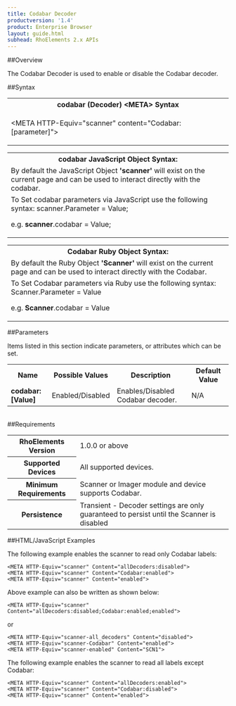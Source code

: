 ```yaml
---
title: Codabar Decoder
productversion: '1.4'
product: Enterprise Browser
layout: guide.html
subhead: RhoElements 2.x APIs
---
```


##Overview

The Codabar Decoder is used to enable or disable the Codabar decoder.

##Syntax

<table class="re-table"><tr><th class="tableHeading">codabar (Decoder) &lt;META&gt; Syntax
</th></tr><tr><td class="clsSyntaxCells clsOddRow"><p>&lt;META HTTP-Equiv="scanner" content="Codabar:[parameter]"&gt;</p></td></tr></table>
<table class="re-table"><tr><th class="tableHeading">codabar JavaScript Object Syntax:</th></tr><tr><td class="clsSyntaxCells clsOddRow">
By default the JavaScript Object <b>'scanner'</b> will exist on the current page and can be used to interact directly with the codabar.
</td></tr><tr><td class="clsSyntaxCells clsEvenRow">
To Set codabar parameters via JavaScript use the following syntax: scanner.Parameter = Value;
<P />e.g. <b>scanner</b>.codabar = Value;
</td></tr></table>
<table class="re-table"><tr><th class="tableHeading">Codabar Ruby Object Syntax:</th></tr><tr><td class="clsSyntaxCells clsOddRow">
By default the Ruby Object <b>'Scanner'</b> will exist on the current page and can be used to interact directly with the Codabar.
</td></tr><tr><td class="clsSyntaxCells clsEvenRow">
To Set Codabar parameters via Ruby use the following syntax: Scanner.Parameter = Value
<P />e.g. <b>Scanner</b>.codabar = Value
</td></tr></table>



##Parameters


Items listed in this section indicate parameters, or attributes which can be set.
<table class="re-table"><col width="20%" /><col width="20%" /><col width="38%" /><col width="22%" /><tr><th class="tableHeading">Name</th><th class="tableHeading">Possible Values</th><th class="tableHeading">Description</th><th class="tableHeading">Default Value</th></tr><tr><td class="clsSyntaxCells clsOddRow"><b>codabar:[Value]
</b></td><td class="clsSyntaxCells clsOddRow">Enabled/Disabled</td><td class="clsSyntaxCells clsOddRow">Enables/Disabled Codabar decoder.</td><td class="clsSyntaxCells clsOddRow">
N/A
</td></tr></table>
<table class="re-table"><col width="78%" /><col width="8%" /><col width="1%" /><col width="5%" /><col width="1%" /><col width="5%" /><col width="2%" /></table>





##Requirements

<table class="re-table"><tr><th class="tableHeading">RhoElements Version</th><td class="clsSyntaxCell clsEvenRow">1.0.0 or above
</td></tr><tr><th class="tableHeading">Supported Devices</th><td class="clsSyntaxCell clsOddRow">All supported devices.</td></tr><tr><th class="tableHeading">Minimum Requirements</th><td class="clsSyntaxCell clsOddRow">Scanner or Imager module and device supports Codabar.</td></tr><tr><th class="tableHeading">Persistence</th><td class="clsSyntaxCell clsEvenRow">Transient - Decoder settings are only guaranteed to persist until the Scanner is disabled</td></tr></table>


##HTML/JavaScript Examples

The following example enables the scanner to read only Codabar labels:

	<META HTTP-Equiv="scanner" Content="allDecoders:disabled">
	<META HTTP-Equiv="scanner" Content="Codabar:enabled">
	<META HTTP-Equiv="scanner" Content="enabled">
	
Above example can also be written as shown below:

	<META HTTP-Equiv="scanner" Content="allDecoders:disabled;Codabar:enabled;enabled">
	
or

	<META HTTP-Equiv="scanner-all_decoders" Content="disabled">
	<META HTTP-Equiv="scanner-Codabar" Content="enabled">
	<META HTTP-Equiv="scanner-enabled" Content="SCN1">
	
The following example enables the scanner to read all labels except Codabar:

	<META HTTP-Equiv="scanner" Content="allDecoders:enabled">
	<META HTTP-Equiv="scanner" Content="Codabar:disabled">
	<META HTTP-Equiv="scanner" Content="enabled">
	





